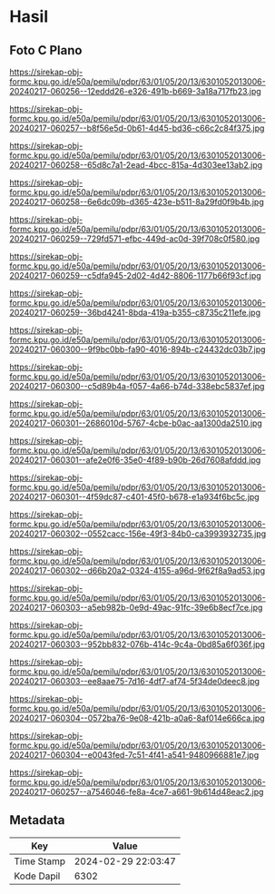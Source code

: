 # Hasil

## Foto C Plano

https://sirekap-obj-formc.kpu.go.id/e50a/pemilu/pdpr/63/01/05/20/13/6301052013006-20240217-060256--12eddd26-e326-491b-b669-3a18a717fb23.jpg

https://sirekap-obj-formc.kpu.go.id/e50a/pemilu/pdpr/63/01/05/20/13/6301052013006-20240217-060257--b8f56e5d-0b61-4d45-bd36-c66c2c84f375.jpg

https://sirekap-obj-formc.kpu.go.id/e50a/pemilu/pdpr/63/01/05/20/13/6301052013006-20240217-060258--65d8c7a1-2ead-4bcc-815a-4d303ee13ab2.jpg

https://sirekap-obj-formc.kpu.go.id/e50a/pemilu/pdpr/63/01/05/20/13/6301052013006-20240217-060258--6e6dc09b-d365-423e-b511-8a29fd0f9b4b.jpg

https://sirekap-obj-formc.kpu.go.id/e50a/pemilu/pdpr/63/01/05/20/13/6301052013006-20240217-060259--729fd571-efbc-449d-ac0d-39f708c0f580.jpg

https://sirekap-obj-formc.kpu.go.id/e50a/pemilu/pdpr/63/01/05/20/13/6301052013006-20240217-060259--c5dfa945-2d02-4d42-8806-1177b66f93cf.jpg

https://sirekap-obj-formc.kpu.go.id/e50a/pemilu/pdpr/63/01/05/20/13/6301052013006-20240217-060259--36bd4241-8bda-419a-b355-c8735c211efe.jpg

https://sirekap-obj-formc.kpu.go.id/e50a/pemilu/pdpr/63/01/05/20/13/6301052013006-20240217-060300--9f9bc0bb-fa90-4016-894b-c24432dc03b7.jpg

https://sirekap-obj-formc.kpu.go.id/e50a/pemilu/pdpr/63/01/05/20/13/6301052013006-20240217-060300--c5d89b4a-f057-4a66-b74d-338ebc5837ef.jpg

https://sirekap-obj-formc.kpu.go.id/e50a/pemilu/pdpr/63/01/05/20/13/6301052013006-20240217-060301--2686010d-5767-4cbe-b0ac-aa1300da2510.jpg

https://sirekap-obj-formc.kpu.go.id/e50a/pemilu/pdpr/63/01/05/20/13/6301052013006-20240217-060301--afe2e0f6-35e0-4f89-b90b-26d7608afddd.jpg

https://sirekap-obj-formc.kpu.go.id/e50a/pemilu/pdpr/63/01/05/20/13/6301052013006-20240217-060301--4f59dc87-c401-45f0-b678-e1a934f6bc5c.jpg

https://sirekap-obj-formc.kpu.go.id/e50a/pemilu/pdpr/63/01/05/20/13/6301052013006-20240217-060302--0552cacc-156e-49f3-84b0-ca3993932735.jpg

https://sirekap-obj-formc.kpu.go.id/e50a/pemilu/pdpr/63/01/05/20/13/6301052013006-20240217-060302--d66b20a2-0324-4155-a96d-9f62f8a9ad53.jpg

https://sirekap-obj-formc.kpu.go.id/e50a/pemilu/pdpr/63/01/05/20/13/6301052013006-20240217-060303--a5eb982b-0e9d-49ac-91fc-39e6b8ecf7ce.jpg

https://sirekap-obj-formc.kpu.go.id/e50a/pemilu/pdpr/63/01/05/20/13/6301052013006-20240217-060303--952bb832-076b-414c-9c4a-0bd85a6f036f.jpg

https://sirekap-obj-formc.kpu.go.id/e50a/pemilu/pdpr/63/01/05/20/13/6301052013006-20240217-060303--ee8aae75-7d16-4df7-af74-5f34de0deec8.jpg

https://sirekap-obj-formc.kpu.go.id/e50a/pemilu/pdpr/63/01/05/20/13/6301052013006-20240217-060304--0572ba76-9e08-421b-a0a6-8af014e666ca.jpg

https://sirekap-obj-formc.kpu.go.id/e50a/pemilu/pdpr/63/01/05/20/13/6301052013006-20240217-060304--e0043fed-7c51-4f41-a541-9480966881e7.jpg

https://sirekap-obj-formc.kpu.go.id/e50a/pemilu/pdpr/63/01/05/20/13/6301052013006-20240217-060257--a7546046-fe8a-4ce7-a661-9b614d48eac2.jpg


## Metadata

| Key        | Value               |
| ---------- | ------------------- |
| Time Stamp | 2024-02-29 22:03:47 |
| Kode Dapil | 6302                |



